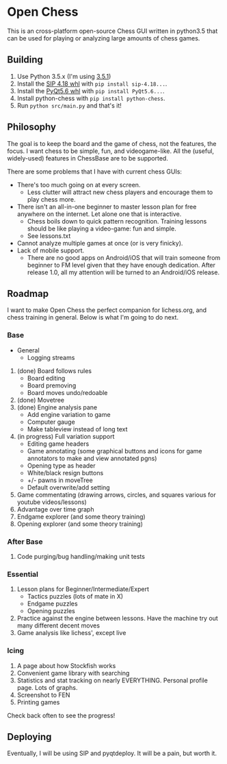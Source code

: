 # Open Chess
This is an cross-platform open-source Chess GUI written in python3.5 that can be used for playing or analyzing large amounts of chess games.
## Building
1. Use Python 3.5.x (I'm using [3.5.1](https://www.python.org/downloads/release/python-35/))
2. Install the [SIP 4.18 whl](https://www.riverbankcomputing.com/software/sip/download) with `pip install sip-4.18...`.
3. Install the [PyQt5.6 whl](https://www.riverbankcomputing.com/software/pyqt/download5) with `pip install PyQt5.6...`.
4. Install python-chess with `pip install python-chess`.
5. Run `python src/main.py` and that's it!

## Philosophy
The goal is to keep the board and the game of chess, not the features, the focus. I want chess to be simple, fun, and videogame-like. All the (useful, widely-used) features in ChessBase are to be supported.

There are some problems that I have with current chess GUIs:
- There's too much going on at every screen.
    - Less clutter will attract new chess players and encourage them to play chess more.
- There isn't an all-in-one beginner to master lesson plan for free anywhere on the internet. Let alone one that is interactive.
    - Chess boils down to quick pattern recognition. Training lessons should be like playing a video-game: fun and simple.
    - See lessons.txt
- Cannot analyze multiple games at once (or is very finicky).
- Lack of mobile support.
    - There are no good apps on Android/iOS that will train someone from beginner to FM level given that they have enough dedication. After release 1.0, all my attention will be turned to an Android/iOS release.

## Roadmap
I want to make Open Chess the perfect companion for lichess.org, and chess training in general. Below is what I'm going to do next.

### Base
- General
	- Logging streams
1. (done) Board follows rules
	- Board editing
	- Board premoving
	- Board moves undo/redoable
2. (done) Movetree
3. (done) Engine analysis pane
	- Add engine variation to game
	- Computer gauge
	- Make tableview instead of long text
4. (in progress) Full variation support
	- Editing game headers
	- Game annotating (some graphical buttons and icons for game annotators to make and view annotated pgns)
	- Opening type as header
	- White/black resign buttons
	- +/- pawns in moveTree
	- Default overwrite/add setting
5. Game commentating (drawing arrows, circles, and squares various for youtube videos/lessons)
6. Advantage over time graph
7. Endgame explorer (and some theory training)
8. Opening explorer (and some theory training)

### After Base
1. Code purging/bug handling/making unit tests

### Essential
1. Lesson plans for Beginner/Intermediate/Expert
	- Tactics puzzles (lots of mate in X)
	- Endgame puzzles
	- Opening puzzles
2. Practice against the engine between lessons. Have the machine try out many different decent moves
3. Game analysis like lichess', except live

### Icing
1. A page about how Stockfish works
2. Convenient game library with searching
3. Statistics and stat tracking on nearly EVERYTHING. Personal profile page. Lots of graphs.
4. Screenshot to FEN
5. Printing games


Check back often to see the progress!

## Deploying
Eventually, I will be using SIP and pyqtdeploy. It will be a pain, but worth it.
